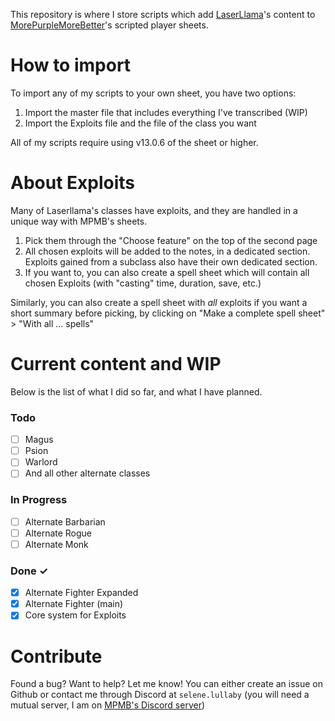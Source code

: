 This repository is where I store scripts which add [LaserLlama](https://www.gmbinder.com/profile/laserllama)'s content to [MorePurpleMoreBetter](https://www.flapkan.com/download#charactersheets)'s scripted player sheets.

# How to import
To import any of my scripts to your own sheet, you have two options:
1. Import the master file that includes everything I've transcribed (WIP)
2. Import the Exploits file and the file of the class you want

All of my scripts require using v13.0.6 of the sheet or higher.

# About Exploits
Many of Laserllama's classes have exploits, and they are handled in a unique way with MPMB's sheets.
1. Pick them through the "Choose feature" on the top of the second page
2. All chosen exploits will be added to the notes, in a dedicated section. Exploits gained from a subclass also have their own dedicated section.
3. If you want to, you can also create a spell sheet which will contain all chosen Exploits (with "casting" time, duration, save, etc.)

Similarly, you can also create a spell sheet with *all* exploits if you want a short summary before picking, by clicking on "Make a complete spell sheet" > "With all ... spells"

# Current content and WIP
Below is the list of what I did so far, and what I have planned.

### Todo
- [ ] Magus
- [ ] Psion
- [ ] Warlord
- [ ] And all other alternate classes

### In Progress
- [ ] Alternate Barbarian
- [ ] Alternate Rogue
- [ ] Alternate Monk

### Done ✓
- [x] Alternate Fighter Expanded
- [x] Alternate Fighter (main)
- [x] Core system for Exploits

# Contribute
Found a bug? Want to help? Let me know! You can either create an issue on Github or contact me through Discord at `selene.lullaby` (you will need a mutual server, I am on [MPMB's Discord server](https://discord.gg/Qjq9Z5Q))
